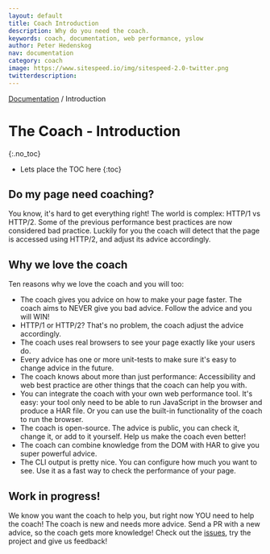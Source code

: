 ```yaml
---
layout: default
title: Coach Introduction
description: Why do you need the coach.
keywords: coach, documentation, web performance, yslow
author: Peter Hedenskog
nav: documentation
category: coach
image: https://www.sitespeed.io/img/sitespeed-2.0-twitter.png
twitterdescription:
---
```

[Documentation]({{site.baseurl}}/documentation/coach/) / Introduction

# The Coach - Introduction
{:.no_toc}

* Lets place the TOC here
{:toc}


## Do my page need coaching?

You know, it's hard to get everything right! The world is complex: HTTP/1 vs HTTP/2. Some of the previous performance best practices are now considered bad practice. Luckily for you the coach will detect that the page is accessed using HTTP/2, and adjust its advice accordingly.


## Why we love the coach
Ten reasons why we love the coach and you will too:

 - The coach gives you advice on how to make your page faster. The coach aims to NEVER give you bad advice. Follow the advice and you will WIN!
 - HTTP/1 or HTTP/2? That's no problem, the coach adjust the advice accordingly.
 - The coach uses real browsers to see your page exactly like your users do.
 - Every advice has one or more unit-tests to make sure it's easy to change advice in the future.
 - The coach knows about more than just performance: Accessibility and web best practice are other things that the coach can help you with.
 - You can integrate the coach with your own web performance tool. It's easy: your tool only need to be able to run JavaScript in the browser and produce a HAR file. Or you can use the built-in functionality of the coach to run the browser.
 - The coach is open-source. The advice is public, you can check it, change it, or add to it yourself. Help us make the coach even better!
 - The coach can combine knowledge from the DOM with HAR to give you super powerful advice.
 - The CLI output is pretty nice. You can configure how much you want to see. Use it as a fast way to check the performance of your page.

## Work in progress!
We know you want the coach to help you, but right now YOU need to help the coach! The coach is new and needs more advice. Send a PR with a new advice, so the coach gets more knowledge! Check out the [issues](https://github.com/sitespeedio/coach/issues), try the project and give us feedback!
